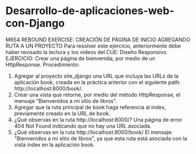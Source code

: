 # Desarrollo-de-aplicaciones-web-con-Django

M6S4
REBOUND EXERCISE: CREACIÓN DE PÁGINA DE INICIO AGREGANDO RUTA A UN PROYECTO
Para resolver este ejercicio, anteriormente debe haber revisado la lectura y los videos del CUE: Diseño 
Responsivo.
EJERCICIO:
Crear una página de bienvenida, por medio de un HttpResponse.
Procedimiento:
1. Agregar al proyecto site_django una URL que incluya las URLs de la aplicación book, creada en la 
práctica anterior con el siguiente path: http://localhost:8000/book/.
2. Crear una vista que retorne, por medio del método HttpResponse, el mensaje “Bienvenidos a mi 
sitio de libros”.
3. Agregar que la ruta principal de book haga referencia al index, previamente creado en la URL de 
book.
4. ¿Qué observas en la ruta http://localhost:8000/?         Una página de error 404 Not Found indicando que no hay una URL asociada.
5. ¿Qué observas en la ruta http://localhost:8000/book/     El mensaje: "Bienvenidos a mi sitio de libros", ya que esta ruta está asociada con
                                                            la vista index en la aplicación book.
